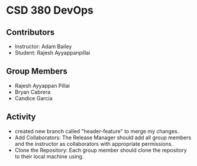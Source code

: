 # CSD 380 DevOps

## Contributors
- Instructor: Adam Bailey
- Student: Rajesh Ayyappanpillai


## Group Members 

- Rajesh Ayyappan Pillai
- Bryan Cabrera
- Candice Garcia

## Activity

- created new branch called "header-feature" to merge my changes.
- Add Collaborators: The Release Manager should add all group members and the instructor as collaborators with appropriate permissions.
- Clone the Repository: Each group member should clone the repository to their local machine using.